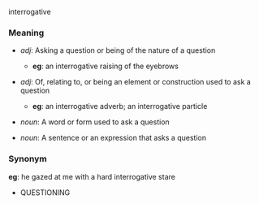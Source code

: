interrogative
### Meaning
+ _adj_: Asking a question or being of the nature of a question
    + __eg__: an interrogative raising of the eyebrows
+ _adj_: Of, relating to, or being an element or construction used to ask a question
    + __eg__: an interrogative adverb; an interrogative particle

+ _noun_: A word or form used to ask a question
+ _noun_: A sentence or an expression that asks a question

### Synonym

__eg__: he gazed at me with a hard interrogative stare

+ QUESTIONING


